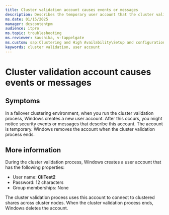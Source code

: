 ```yaml
---
title: Cluster validation account causes events or messages
description: Describes the temporary user account that the cluster validation process creates, uses, and deletes.
ms.date: 01/15/2025
manager: dcscontentpm
audience: itpro
ms.topic: troubleshooting
ms.reviewer: kaushika, v-tappelgate
ms.custom: sap:Clustering and High Availability\Setup and configuration of clustered services and applications, csstroubleshoot
keywords: cluster validation, user account
---
```


# Cluster validation account causes events or messages

## Symptoms

In a failover clustering environment, when you run the cluster validation process, Windows creates a new user account. After this occurs, you might notice security events or messages that describe this account. The account is temporary. Windows removes the account when the cluster validation process ends.

## More information

During the cluster validation process, Windows creates a user account that has the following properties:

- User name: **CliTest2**
- Password: 12 characters
- Group memberships: None

The cluster validation process uses this account to connect to clustered shares across cluster nodes. When the cluster validation process ends, Windows deletes the account.
